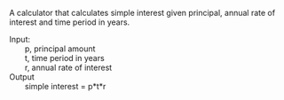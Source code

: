 A calculator that calculates simple interest given principal, annual rate of interest and time period in years.

Input:<br>
   &emsp;&emsp;p, principal amount<br>
   &emsp;&emsp;t, time period in years<br>
   &emsp;&emsp;r, annual rate of interest<br>
Output<br>
   &emsp;&emsp;simple interest = p\*t*r
